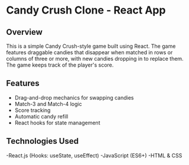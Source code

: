 # Candy Crush Clone - React App

## Overview

This is a simple Candy Crush-style game built using React. The game features draggable candies that disappear when matched in rows or columns of three or more, with new candies dropping in to replace them. The game keeps track of the player's score.

## Features

- Drag-and-drop mechanics for swapping candies
- Match-3 and Match-4 logic
- Score tracking
- Automatic candy refill
- React hooks for state management


## Technologies Used
-React.js (Hooks: useState, useEffect)
-JavaScript (ES6+)
-HTML & CSS
